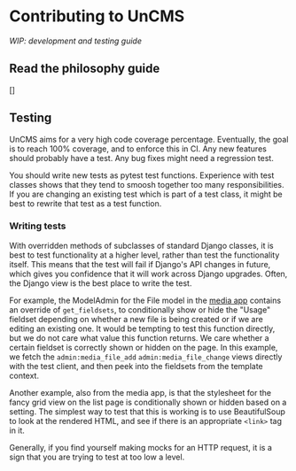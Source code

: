 # Contributing to UnCMS

_WIP: development and testing guide_

## Read the philosophy guide

[]

## Testing

UnCMS aims for a very high code coverage percentage.
Eventually, the goal is to reach 100% coverage, and to enforce this in CI.
Any new features should probably have a test.
Any bug fixes might need a regression test.

You should write new tests as pytest test functions.
Experience with test classes shows that they tend to smoosh together too many responsibilities.
If you are changing an existing test which is part of a test class,
it might be best to rewrite that test as a test function.

### Writing tests

With overridden methods of subclasses of standard Django classes,
it is best to test functionality at a higher level,
rather than test the functionality itself.
This means that the test will fail if Django's API changes in future,
which gives you confidence that it will work across Django upgrades.
Often, the Django view is the best place to write the test.

For example, the ModelAdmin for the File model in the [media app](media-app.md) contains an override of `get_fieldsets`,
to conditionally show or hide the "Usage" fieldset depending on whether a new file is being created or if we are editing an existing one.
It would be tempting to test this function directly,
but we do not care what value this function returns.
We care whether a certain fieldset is correctly shown or hidden on the page.
In this example, we fetch the `admin:media_file_add` `admin:media_file_change` views directly with the test client,
and then peek into the fieldsets from the template context.

Another example, also from the media app, is that the stylesheet for the fancy grid view on the list page is conditionally shown or hidden based on a setting.
The simplest way to test that this is working is to use BeautifulSoup to look at the rendered HTML,
and see if there is an appropriate `<link>` tag in it.

Generally, if you find yourself making mocks for an HTTP request,
it is a sign that you are trying to test at too low a level.
